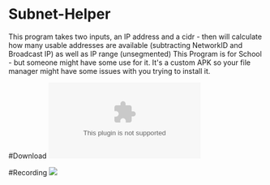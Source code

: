 # Subnet-Helper
This program takes two inputs, an IP address and a cidr - then will calculate how many usable addresses are available (subtracting NetworkID and Broadcast IP) as well as IP range (unsegmented)
This Program is for School - but someone might have some use for it. It's a custom APK so your file manager might have some issues with you trying to install it. 

#Download
![SubnetHelper APK](https://github.com/Vitadek/Subnet-Helper/blob/master/SubnetHelperv2.apk)

#Recording
![](https://github.com/Vitadek/Subnet-Helper/blob/master/SubnetHelper.gif)
